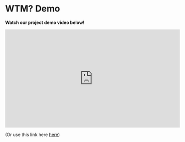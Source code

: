 # WTM? Demo

**Watch our project demo video below!**

<iframe width="560" height="315" src="https://www.youtube.com/embed/WxrzjpkWl30?si=090ICnfAnU4M2cw2" title="YouTube video player" frameborder="0" allow="accelerometer; autoplay; clipboard-write; encrypted-media; gyroscope; picture-in-picture; web-share" allowfullscreen></iframe>

(Or use this link here [here](https://youtu.be/WxrzjpkWl30))

